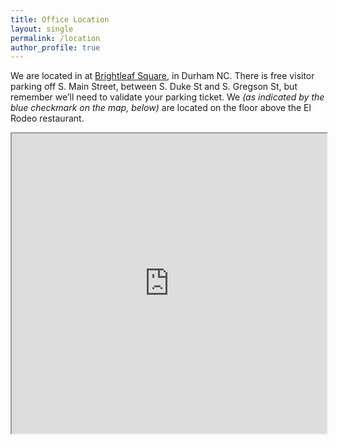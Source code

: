 ```yaml
---
title: Office Location
layout: single 
permalink: /location
author_profile: true
---
```


We are located in at [Brightleaf Square](http://historicbrightleaf.com/directions/ "Directions to Brightleaf Square"), in Durham NC. There is free visitor parking off S. Main Street, between S. Duke St and S. Gregson St, but remember we’ll need to validate your parking ticket. We _(as indicated by the blue checkmark on the map, below)_ are located on the floor above the El Rodeo restaurant.

<div class="iframe-wrapper">
<!--<iframe src="https://www.google.com/maps/embed?pb=!1m18!1m12!1m3!1d3227.840034188388!2d-78.91258268443495!3d35.99977502004279!2m3!1f0!2f0!3f0!3m2!1i1024!2i768!4f13.1!3m3!1m2!1s0x89ace40db36b84ab%3A0xf4ee91eae506de79!2sTrinity+College+Office+of+Technology+Services!5e0!3m2!1sen!2sus!4v1478621751168" width="100%" height="450" frameborder="0" style="border:0" allowfullscreen></iframe>-->
<iframe src="https://www.google.com/maps/d/embed?mid=1KivZ4VyNj0Lyb54qmBK9_CdY370" width="100%" height="480"></iframe>
</div>


